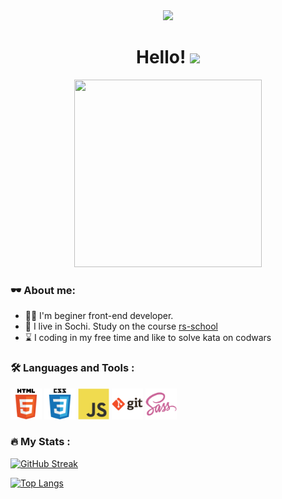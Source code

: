 <div id="header" align="center">
  <img src="https://media.giphy.com/media/MunViQ5feR29sMFVfa/giphy.gif" width="100"/>
  <h1>
  Hello!
  <img src="https://media.giphy.com/media/hvRJCLFzcasrR4ia7z/giphy.gif" width="30px"/>
  </h1>
</div>
<div align="center">
  <img src="https://media.giphy.com/media/du3J3cXyzhj75IOgvA/giphy.gif" width="300" height="300"/>
</div>

### :dark_sunglasses: About me:
- :man_technologist: I'm beginer front-end developer.
- :palm_tree: I live in Sochi. Study on the course [rs-school](https://rs.school/js/)
- :hourglass: I coding in my free time and like to solve kata on сodwars

### :hammer_and_wrench: Languages and Tools :
<div>
  <img src="https://github.com/devicons/devicon/blob/master/icons/html5/html5-original-wordmark.svg" width="50" height="50"/>
  <img src="https://github.com/devicons/devicon/blob/master/icons/css3/css3-original-wordmark.svg" width="50" height="50"/>
  <img src="https://github.com/devicons/devicon/blob/master/icons/javascript/javascript-original.svg" width="50" height="50"/>
  <img src="https://github.com/devicons/devicon/blob/master/icons/git/git-original-wordmark.svg" width="50" height="50"/>
  <img src="https://github.com/devicons/devicon/blob/master/icons/sass/sass-original.svg" width="50" height="50"/>
</div>

### :fire: My Stats :
[![GitHub Streak](https://github-readme-streak-stats.herokuapp.com?user=PetrMarkin&theme=dark)](https://git.io/streak-stats)

[![Top Langs](https://github-readme-stats.vercel.app/api/top-langs/?username=PetrMarkin&layout=compact&theme=vision-friendly-dark)](https://github.com/anuraghazra/github-readme-stats)
